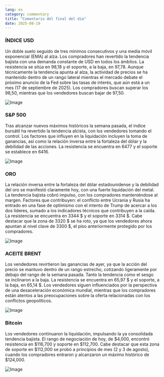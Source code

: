 ```yaml
---
lang: es
category: commentary
title: "Comentario del final del día"
date: 2025-08-19
---
```


### ÍNDICE USD

Un doble suelo seguido de tres mínimos consecutivos y una media móvil exponencial (EMA) al alza. Los compradores han revertido la tendencia bajista con una demanda constante de USD en todos los ámbitos. La resistencia se sitúa en 98,18 y el soporte, a la baja, en 97,78. Aunque técnicamente la tendencia apunta al alza, la actividad de precios se ha mantenido dentro de un rango lateral mientras el mercado debate el próximo anuncio de la Fed sobre las tasas de interés, que aún está a un mes (17 de septiembre de 2025). Los compradores buscan superar los 98,50, mientras que los vendedores buscan bajar de 97,50.

![Image](https://markleighedu.github.io/img/Aug-2025/19-Aug-2025/usdindex.jpg)

### S&P 500

Tras alcanzar nuevos máximos históricos la semana pasada, el índice bursátil ha revertido la tendencia alcista, con los vendedores tomando el control. Los factores que influyen en la liquidación incluyen la toma de ganancias, así como la relación inversa entre la fortaleza del dólar y la debilidad de las acciones. La resistencia se encuentra en 6477 y el soporte se establece en 6416.

![Image](https://markleighedu.github.io/img/Aug-2025/19-Aug-2025/sp500.jpg)

### ORO

La relación inversa entre la fortaleza del dólar estadounidense y la debilidad del oro se manifestó claramente hoy, con una fuerte liquidación del metal. La tendencia bajista cobró impulso, con los compradores manteniéndose al margen. Factores que contribuyen: el conflicto entre Ucrania y Rusia ha entrado en una fase de optimismo con el intento de Trump de acercar a los dos líderes, sumado a los indicadores técnicos que contribuyen a la caída. La resistencia se encuentra en 3344 $ y el soporte en 3314 $. Cabe destacar que la zona de 3320 $ se ha roto, ya que los vendedores ahora apuntan al nivel clave de 3300 $, el piso anteriormente protegido por los compradores.

![Image](https://markleighedu.github.io/img/Aug-2025/19-Aug-2025/gold.jpg)

### ACEITE BRENT

Los vendedores revirtieron las ganancias de ayer, ya que la acción del precio se mantuvo dentro de un rango estrecho, cotizando ligeramente por debajo del rango de la semana pasada. Tanto la tendencia como el sesgo se inclinaron a la baja. La resistencia se encuentra en 65,97 $ y el soporte, a la baja, en 65,14 $. Los vendedores siguen influenciados por la perspectiva de una desaceleración económica mundial, mientras que los compradores están atentos a las preocupaciones sobre la oferta relacionadas con los conflictos geopolíticos.

![Image](https://markleighedu.github.io/img/Aug-2025/19-Aug-2025/brentoil.jpg)

### Bitcoin

Los vendedores continuaron la liquidación, impulsando la ya consolidada tendencia bajista. El rango de negociación de hoy, de $4,000, encontró resistencia en $116,700 y soporte en $112,700. Cabe destacar que esta zona de soporte en $112,000 se probó a principios de mes (2 y 3 de agosto), cuando los compradores entraron y alcanzaron un máximo histórico de $124,000.

![Image](https://markleighedu.github.io/img/Aug-2025/19-Aug-2025/bitcoin.jpg)

